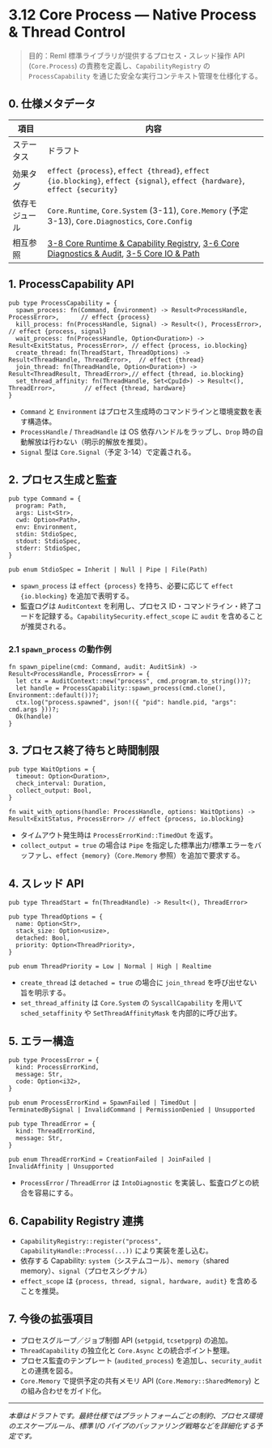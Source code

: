 # 3.12 Core Process — Native Process & Thread Control

> 目的：Reml 標準ライブラリが提供するプロセス・スレッド操作 API (`Core.Process`) の責務を定義し、`CapabilityRegistry` の `ProcessCapability` を通じた安全な実行コンテキスト管理を仕様化する。

## 0. 仕様メタデータ

| 項目 | 内容 |
| --- | --- |
| ステータス | ドラフト |
| 効果タグ | `effect {process}`, `effect {thread}`, `effect {io.blocking}`, `effect {signal}`, `effect {hardware}`, `effect {security}` |
| 依存モジュール | `Core.Runtime`, `Core.System` (3-11), `Core.Memory` (予定 3-13), `Core.Diagnostics`, `Core.Config` |
| 相互参照 | [3-8 Core Runtime & Capability Registry](3-8-core-runtime-capability.md), [3-6 Core Diagnostics & Audit](3-6-core-diagnostics-audit.md), [3-5 Core IO & Path](3-5-core-io-path.md) |

## 1. ProcessCapability API

```reml
pub type ProcessCapability = {
  spawn_process: fn(Command, Environment) -> Result<ProcessHandle, ProcessError>,      // effect {process}
  kill_process: fn(ProcessHandle, Signal) -> Result<(), ProcessError>,                 // effect {process, signal}
  wait_process: fn(ProcessHandle, Option<Duration>) -> Result<ExitStatus, ProcessError>, // effect {process, io.blocking}
  create_thread: fn(ThreadStart, ThreadOptions) -> Result<ThreadHandle, ThreadError>,  // effect {thread}
  join_thread: fn(ThreadHandle, Option<Duration>) -> Result<ThreadResult, ThreadError>,// effect {thread, io.blocking}
  set_thread_affinity: fn(ThreadHandle, Set<CpuId>) -> Result<(), ThreadError>,        // effect {thread, hardware}
}
```

- `Command` と `Environment` はプロセス生成時のコマンドラインと環境変数を表す構造体。
- `ProcessHandle` / `ThreadHandle` は OS 依存ハンドルをラップし、`Drop` 時の自動解放は行わない（明示的解放を推奨）。
- `Signal` 型は `Core.Signal`（予定 3-14）で定義される。

## 2. プロセス生成と監査

```reml
pub type Command = {
  program: Path,
  args: List<Str>,
  cwd: Option<Path>,
  env: Environment,
  stdin: StdioSpec,
  stdout: StdioSpec,
  stderr: StdioSpec,
}

pub enum StdioSpec = Inherit | Null | Pipe | File(Path)
```

- `spawn_process` は `effect {process}` を持ち、必要に応じて `effect {io.blocking}` を追加で表明する。
- 監査ログは `AuditContext` を利用し、プロセス ID・コマンドライン・終了コードを記録する。`CapabilitySecurity.effect_scope` に `audit` を含めることが推奨される。

### 2.1 `spawn_process` の動作例

```reml
fn spawn_pipeline(cmd: Command, audit: AuditSink) -> Result<ProcessHandle, ProcessError> = {
  let ctx = AuditContext::new("process", cmd.program.to_string())?;
  let handle = ProcessCapability::spawn_process(cmd.clone(), Environment::default())?;
  ctx.log("process.spawned", json!({ "pid": handle.pid, "args": cmd.args }))?;
  Ok(handle)
}
```

## 3. プロセス終了待ちと時間制限

```reml
pub type WaitOptions = {
  timeout: Option<Duration>,
  check_interval: Duration,
  collect_output: Bool,
}

fn wait_with_options(handle: ProcessHandle, options: WaitOptions) -> Result<ExitStatus, ProcessError> // effect {process, io.blocking}
```

- タイムアウト発生時は `ProcessErrorKind::TimedOut` を返す。
- `collect_output = true` の場合は `Pipe` を指定した標準出力/標準エラーをバッファし、`effect {memory}`（`Core.Memory` 参照）を追加で要求する。

## 4. スレッド API

```reml
pub type ThreadStart = fn(ThreadHandle) -> Result<(), ThreadError>

pub type ThreadOptions = {
  name: Option<Str>,
  stack_size: Option<usize>,
  detached: Bool,
  priority: Option<ThreadPriority>,
}

pub enum ThreadPriority = Low | Normal | High | Realtime
```

- `create_thread` は `detached = true` の場合に `join_thread` を呼び出せない旨を明示する。
- `set_thread_affinity` は `Core.System` の `SyscallCapability` を用いて `sched_setaffinity` や `SetThreadAffinityMask` を内部的に呼び出す。

## 5. エラー構造

```reml
pub type ProcessError = {
  kind: ProcessErrorKind,
  message: Str,
  code: Option<i32>,
}

pub enum ProcessErrorKind = SpawnFailed | TimedOut | TerminatedBySignal | InvalidCommand | PermissionDenied | Unsupported

pub type ThreadError = {
  kind: ThreadErrorKind,
  message: Str,
}

pub enum ThreadErrorKind = CreationFailed | JoinFailed | InvalidAffinity | Unsupported
```

- `ProcessError` / `ThreadError` は `IntoDiagnostic` を実装し、監査ログとの統合を容易にする。

## 6. Capability Registry 連携

- `CapabilityRegistry::register("process", CapabilityHandle::Process(...))` により実装を差し込む。
- 依存する Capability: `system`（システムコール）、`memory`（shared memory）、`signal`（プロセスシグナル）
- `effect_scope` は `{process, thread, signal, hardware, audit}` を含めることを推奨。

## 7. 今後の拡張項目

- プロセスグループ／ジョブ制御 API (`setpgid`, `tcsetpgrp`) の追加。
- `ThreadCapability` の独立化と `Core.Async` との統合ポイント整理。
- プロセス監査のテンプレート (`audited_process`) を追加し、`security_audit` との連携を図る。
- `Core.Memory` で提供予定の共有メモリ API (`Core.Memory::SharedMemory`) との組み合わせをガイド化。

---

*本章はドラフトです。最終仕様ではプラットフォームごとの制約、プロセス環境のエスケープルール、標準 I/O パイプのバッファリング戦略などを詳細化する予定です。*
